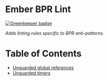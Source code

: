 # Ember BPR Lint

[![Greenkeeper badge](https://badges.greenkeeper.io/scalvert/ember-bpr-lint.svg)](https://greenkeeper.io/)

_Adds linting rules specific to BPR anti-patterns._

Table of Contents
=================

* [Unguarded global references](guides/rules/no-unguarded-globals.md#no-unguarded-global-references)
* [Unguarded timers](guides/rules/no-timers.md#no-timers)
